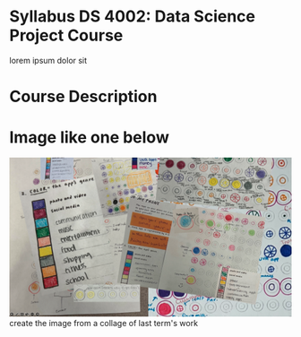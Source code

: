 # Syllabus DS 4002: Data Science Project Course
lorem ipsum dolor sit

# Course Description

# Image like one below
![](https://github.com/UVADS/DS1001/blob/master/images/ds-1001-collage.png)
create the image from a collage of last term's work
